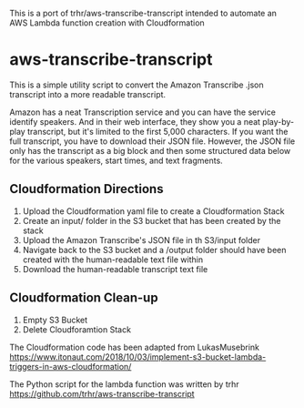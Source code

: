 This is a port of trhr/aws-transcribe-transcript intended to automate an AWS Lambda function creation with Cloudformation

# aws-transcribe-transcript
This is a simple utility script to convert the Amazon Transcribe .json transcript into a more readable transcript.

Amazon has a neat Transcription service and you can have the service identify speakers. And in their web interface, they show you a neat play-by-play transcript, but it's limited to the first 5,000 characters. If you want the full transcript, you have to download their JSON file. However, the JSON file only has the transcript as a big block and then some structured data below for the various speakers, start times, and text fragments.


## Cloudformation Directions
1. Upload the Cloudformation yaml file to create a Cloudformation Stack
2. Create an input/ folder in the S3 bucket that has been created by the stack
3. Upload the Amazon Transcribe's JSON file in th S3/input folder
4. Navigate back to the S3 bucket and a /output folder should have been created with the human-readable text file within
5. Download the human-readable transcript text file

## Cloudformation Clean-up
1. Empty S3 Bucket 
2. Delete Cloudforamtion Stack


The Cloudformation code has been adapted from LukasMusebrink https://www.itonaut.com/2018/10/03/implement-s3-bucket-lambda-triggers-in-aws-cloudformation/

The Python script for the lambda function was written by trhr https://github.com/trhr/aws-transcribe-transcript
